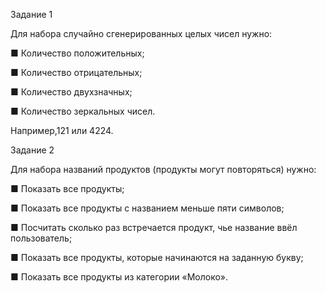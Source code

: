 Задание 1

Для набора случайно сгенерированных целых чисел нужно:

■ Количество положительных;

■ Количество отрицательных;

■ Количество двухзначных;

■ Количество зеркальных чисел.

Например,121 или 4224.

Задание 2

Для набора названий продуктов (продукты могут повторяться) нужно:

■ Показать все продукты;

■ Показать все продукты с названием меньше пяти
символов;

■ Посчитать сколько раз встречается продукт, чье название ввёл пользователь;

■ Показать все продукты, которые начинаются на заданную букву;

■ Показать все продукты из категории «Молоко».
